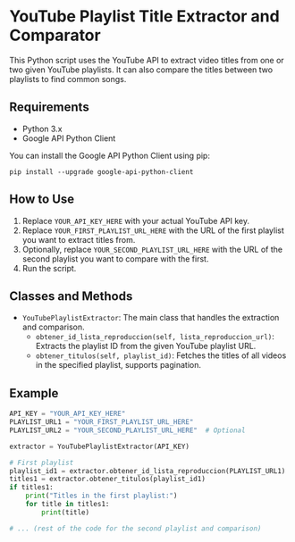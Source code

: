 # YouTube Playlist Title Extractor and Comparator

This Python script uses the YouTube API to extract video titles from one or two given YouTube playlists. It can also compare the titles between two playlists to find common songs.

## Requirements

- Python 3.x
- Google API Python Client

You can install the Google API Python Client using pip:

```
pip install --upgrade google-api-python-client
```

## How to Use

1. Replace `YOUR_API_KEY_HERE` with your actual YouTube API key.
2. Replace `YOUR_FIRST_PLAYLIST_URL_HERE` with the URL of the first playlist you want to extract titles from.
3. Optionally, replace `YOUR_SECOND_PLAYLIST_URL_HERE` with the URL of the second playlist you want to compare with the first.
4. Run the script.

## Classes and Methods

- `YouTubePlaylistExtractor`: The main class that handles the extraction and comparison.
  - `obtener_id_lista_reproduccion(self, lista_reproduccion_url)`: Extracts the playlist ID from the given YouTube playlist URL.
  - `obtener_titulos(self, playlist_id)`: Fetches the titles of all videos in the specified playlist, supports pagination.

## Example

```python
API_KEY = "YOUR_API_KEY_HERE"
PLAYLIST_URL1 = "YOUR_FIRST_PLAYLIST_URL_HERE"
PLAYLIST_URL2 = "YOUR_SECOND_PLAYLIST_URL_HERE"  # Optional

extractor = YouTubePlaylistExtractor(API_KEY)

# First playlist
playlist_id1 = extractor.obtener_id_lista_reproduccion(PLAYLIST_URL1)
titles1 = extractor.obtener_titulos(playlist_id1)
if titles1:
    print("Titles in the first playlist:")
    for title in titles1:
        print(title)

# ... (rest of the code for the second playlist and comparison)
```

